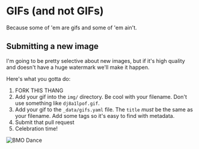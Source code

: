 # GIFs (and not GIFs)

Because some of 'em are gifs and some of 'em ain't.

## Submitting a new image
I'm going to be pretty selective about new images, but if it's high quality and doesn't have a huge watermark we'll make it happen.

Here's what you gotta do:

1. FORK THIS THANG
2. Add your gif into the `img/` directory. Be cool with your filename. Don't use something like `dj8a1lpof.gif`.
3. Add your gif to the `_data/gifs.yaml` file. The `title` _must_ be the same as your filename. Add some tags so it's easy to find with metadata.
4. Submit that pull request
5. Celebration time!

![BMO Dance](https://aaronbushnell.github.io/gifs/img/dancebmo.gif)